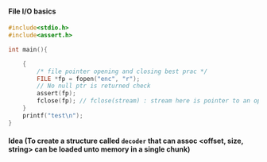 #### File I/O basics

```C
#include<stdio.h>
#include<assert.h>

int main(){

    {
        /* file pointer opening and closing best prac */
        FILE *fp = fopen("enc", "r");
        // No null ptr is returned check
        assert(fp);
        fclose(fp); // fclose(stream) : stream here is pointer to an open file, fclose flusehes this when closed
    }
    printf("test\n");
}
```


#### Idea (To create a structure called `decoder` that can assoc <offset, size, string> can be loaded unto memory in a single chunk)
